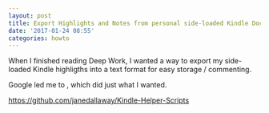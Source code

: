```yaml
---
layout: post
title: Export Highlights and Notes from personal side-loaded Kindle Documents
date: '2017-01-24 08:55'
categories: howto
---
```


When I finished reading Deep Work, I wanted a way to export my side-loaded Kindle highligths into a text format for easy storage / commenting.

Google led me to , which did just what I wanted.

https://github.com/janedallaway/Kindle-Helper-Scripts
